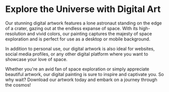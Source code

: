 <!--font:Montserrat-->

# Explore the Universe with Digital Art

Our stunning digital artwork features a lone astronaut standing on the edge of a crater, gazing out at the endless expanse of space. With its high-resolution and vivid colors, our painting captures the majesty of space exploration and is perfect for use as a desktop or mobile background.

In addition to personal use, our digital artwork is also ideal for websites, social media profiles, or any other digital platform where you want to showcase your love of space. 

Whether you're an avid fan of space exploration or simply appreciate beautiful artwork, our digital painting is sure to inspire and captivate you. So why wait? Download our artwork today and embark on a journey through the cosmos!

<!--

Write me markdown content of website with wallpaper:

"A digital painting of a lone astronaut standing on the edge of a crater, gazing out at the endless expanse of space."

The header of the page should not be copy of the text but rather a real content of the website which is using this wallpaper.


---


# Space Exploration Wallpaper

This stunning wallpaper features a digital painting of a lone astronaut standing on the edge of a crater, gazing out at the endless expanse of space. Whether you're a fan of space exploration or simply appreciate beautiful artwork, this wallpaper is sure to impress.

With its high resolution and vivid colors, this wallpaper is perfect for sprucing up your desktop or mobile device. It's also great for use as a background image on websites, social media profiles, and more.

So why wait? Download this amazing space exploration wallpaper today and take your digital experience to the next level!


---


Heading should not include word "wallpaper". The website should not be about the wallpaper itself, wallpaper is just a related background, rewrite whole content.


---


# Explore the Vastness of Space with Our Digital Artwork

Immerse yourself in the beauty and wonder of space with our stunning digital artwork featuring a lone astronaut standing on the edge of a crater, gazing out at the endless expanse of the universe. 

Our high-resolution digital painting captures the majesty of space exploration and is perfect for use as a desktop or mobile background. It's also ideal for websites, social media profiles, or any other digital platform where you want to showcase your love of space.

Whether you're an avid fan of space exploration or simply appreciate beautiful artwork, our digital painting is sure to inspire and captivate you. So why wait? Download our artwork today and embark on a journey through the cosmos!


---


Heading is too long, rewrite whole content.


---


# Discover the Beauty of Space with Our Digital Artwork

Step into the vast expanse of the universe with our stunning digital artwork. Featuring a lone astronaut standing on the edge of a crater, gazing out at the endless wonders of space, our high-resolution painting captures the majesty of space exploration.

Perfect for use as a desktop or mobile background, our digital artwork is also great for websites, social media profiles, or any other digital platform where you want to showcase your love of space. 

Whether you're an avid fan of space exploration or simply appreciate beautiful artwork, our digital painting is sure to inspire and captivate you. So why wait? Download our artwork today and embark on a journey through the cosmos!


---


Heading is too long, rewrite whole content.


---


# Explore the Universe with Our Digital Artwork

Our stunning digital artwork features a lone astronaut standing on the edge of a crater, gazing out at the endless expanse of space. With its high-resolution and vivid colors, our painting captures the majesty of space exploration and is perfect for use as a desktop or mobile background.

In addition to personal use, our digital artwork is also ideal for websites, social media profiles, or any other digital platform where you want to showcase your love of space. 

Whether you're an avid fan of space exploration or simply appreciate beautiful artwork, our digital painting is sure to inspire and captivate you. So why wait? Download our artwork today and embark on a journey through the cosmos!


---


Write me a Google font which is best fitting for the website.

Pick from the list:
- Raleway
- Inter
- Roboto
- IBM Plex Sans
- Lato
- Great Vibes
- Playfair Display
- Exo 2
- Orbitron
- Lobster
- Futura
- Alegreya
- Open Sans
- Poppins
- Barlow Condensed
- Montserrat
- Dancing Script


Write just the font name nothing else.


---


Montserrat

-->

